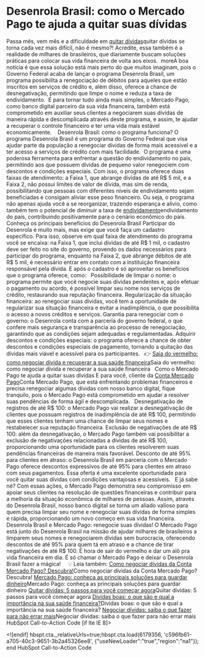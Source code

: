# Desenrola Brasil: como o Mercado Pago te ajuda a quitar suas dívidas

Passa mês, vem mês e a dificuldade em [quitar dívidas](/quitar-dividas-mesmo-desempregado)quitar dívidas se torna cada vez mais difícil, não é mesmo?! Acredite, essa também é a realidade de milhares de brasileiros, que diariamente buscam soluções práticas para colocar sua vida financeira de volta aos eixos. 
moreA boa notícia é que essa solução está mais perto do que muitos imaginam, pois o Governo Federal acaba de lançar o programa Desenrola Brasil, um programa possibilita a renegociação de débitos para aqueles que estão inscritos em serviços de crédito e, além disso, oferece a chance de desnegativação, permitindo que limpe o nome e reduza a taxa de endividamento. 
E para tornar tudo ainda mais simples, o Mercado Pago, como banco digital parceiro da sua vida financeira, também está comprometido em auxiliar seus clientes a negociarem suas dívidas de maneira rápida e descomplicada através deste programa, e assim, te ajudar a recuperar o controle financeiro e ter uma vida mais estável economicamente. 
 
Desenrola Brasil: como o programa funciona?
O programa Desenrola Brasil é um programa do Governo Federal que visa ajudar parte da população a renegociar dívidas de forma mais acessível e a ter acesso a serviços de crédito com mais facilidade. 
O programa é uma poderosa ferramenta para enfrentar a questão do endividamento no país, permitindo aos que possuem dívidas de pequeno valor renegociem com descontos e condições especiais.
Com isso, o programa oferece duas faixas de atendimento: a Faixa 1, que abrange dívidas de até R$ 5 mil, e a Faixa 2, não possui limites de valor de dívida, mas sim de renda, possibilitando que pessoas com diferentes níveis de endividamento sejam beneficiadas e consigam aliviar esse peso financeiro.
Ou seja, o programa não apenas ajuda você a se reorganizar, trazendo esperança e alívio, como também tem o potencial de diminuir a taxa de [endividamento](/endividamento-das-familias-brasileiras)endividamento do país, contribuindo positivamente para o cenário econômico do país.
 
Conheça os principais benefícios do Desenrola Brasil
Participar do Desenrola é muito mais, mas exige que você faça um cadastro específico. Para isso, observe em qual faixa de atendimento do programa você se encaixa: na Faixa 1, que inclui dívidas de até R$ 1 mil, o cadastro deve ser feito no site do governo, provendo os dados necessários para participar do programa, enquanto na Faixa 2, que abrange débitos de até R$ 5 mil, é necessário entrar em contato com a instituição financeira responsável pela dívida.
E após o cadastro é só aproveitar os benefícios que o programa oferece, como:
 
Possibilidade de limpar o nome: o programa permite que você negocie suas dívidas pendentes e, após efetuar o pagamento ou acordo, é possível limpar seu nome nos serviços de crédito, restaurando sua reputação financeira.
Regularização da situação financeira: ao renegociar suas dívidas, você tem a oportunidade de regularizar sua situação financeira e evitar a inadimplência, o que possibilita o acesso a novos créditos e serviços.
Garantia para renegociar com o governo: o Desenrola conta com a parceria do governo federal, o que confere mais segurança e transparência ao processo de renegociação, garantindo que as condições sejam adequadas e regulamentadas.
Adquirir descontos e condições especiais: o programa oferece a chance de obter descontos e condições especiais de pagamento, tornando a quitação das dívidas mais viável e acessível para os participantes.
 
👉 [Saia do vermelho: como negociar dívida e recuperar a sua saúde financeira](/saia-do-vermelho)Saia do vermelho: como negociar dívida e recuperar a sua saúde financeira
 
Como o Mercado Pago te ajuda a quitar suas dívidas
E para você, cliente da [Conta Mercado Pago](/servicos-financeiros-conta-mercado-pago)Conta Mercado Pago, que está enfrentando problemas financeiros e precisa renegociar algumas dívidas com nosso banco digital, fique tranquilo, pois o Mercado Pago está comprometido em ajudar a resolver suas pendências de forma ágil e descomplicada.
 
Desnegativação de registros de até R$ 100: o Mercado Pago vai realizar a desnegativação de clientes que possuam registros de inadimplência de até R$ 100, permitindo que esses clientes tenham uma chance de limpar seus nomes e restabelecer sua reputação financeira.
Exclusão de negativações de até R$ 100: além da desnegativação, o Mercado Pago também vai possibilitar a exclusão de negativações relacionadas a dívidas de até R$ 100, proporcionando uma oportunidade para os clientes resolverem suas pendências financeiras de maneira mais favorável.
Desconto de até 95% para clientes em atraso: o Desenrola Brasil em parceria com o Mercado Pago oferece descontos expressivos de até 95% para clientes em atraso com seus pagamentos. Essa oferta é uma excelente oportunidade para você quitar suas dívidas com condições vantajosas e acessíveis.
 
E já sabe né? Com essas ações, o Mercado Pago demonstra seu compromisso em apoiar seus clientes na resolução de questões financeiras e contribuir para a melhoria da situação econômica de milhares de pessoas.
Assim, através do Desenrola Brasil, nosso banco digital se torna um aliado valioso para quem precisa limpar seu nome e renegociar suas dívidas de forma simples e rápida, proporcionando um novo começo em sua vida financeira.
 
Desenrola Brasil e Mercado Pago: renegocie suas dívidas!
O Mercado Pago está junto do Desenrola Brasil na missão de ajudar milhares de brasileiros a limparem seus nomes e renegociarem dívidas sem burocracia, oferecendo descontos de até 95% para quem tá em atraso e a chance de tirar negativações de até R$ 100. É hora de sair do vermelho e dar um alô pra vida financeira em dia. É só chamar o Mercado Pago e deixar o Desenrola Brasil fazer a mágica!
 
 
💡 Leia também:
[Como negociar dívidas da Conta Mercado Pago? Descubra!](https://meubolso.mercadopago.com.br/negociar-divida-conta-mercado-pago)Como negociar dívidas da Conta Mercado Pago? Descubra!
[Mercado Pago: conheça as principais soluções para guardar dinheiro](https://meubolso.mercadopago.com.br/guardar-dinheiro-mercado-pago)Mercado Pago: conheça as principais soluções para guardar dinheiro
[Quitar dívidas: 5 passos para você começar agora](https://meubolso.mercadopago.com.br/quitar-dividas)Quitar dívidas: 5 passos para você começar agora
[Dívidas boas: o que são e qual a importância na sua saúde financeira?](https://meubolso.mercadopago.com.br/saude-financeira-dividas-boas)Dívidas boas: o que são e qual a importância na sua saúde financeira?
[Negociar dívidas: saiba o que fazer para não errar mais](https://meubolso.mercadopago.com.br/como-negociar-divida)Negociar dívidas: saiba o que fazer para não errar mais
 
HubSpot Call-to-Action Code [if lte IE 8]><div id="hs-cta-ie-element"></div><![endif][](https://cta-redirect.hubspot.com/cta/redirect/6179356/c596fb61-a705-40c3-9651-3b2a45326ee8) hbspt.cta._relativeUrls=true;hbspt.cta.load(6179356, 'c596fb61-a705-40c3-9651-3b2a45326ee8', {"useNewLoader":"true","region":"na1"});  end HubSpot Call-to-Action Code
